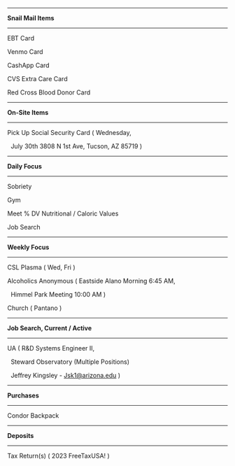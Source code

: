

---

**Snail Mail Items**

---



EBT Card



Venmo Card



CashApp Card



CVS Extra Care Card



Red Cross Blood Donor Card





---

**On-Site Items**

---



Pick Up Social Security Card ( Wednesday, 

&nbsp;	July 30th 3808 N 1st Ave, Tucson, AZ 85719 )





---

**Daily Focus**

---



Sobriety



Gym



Meet % DV Nutritional / Caloric Values



Job Search





---

**Weekly Focus**

---



CSL Plasma ( Wed, Fri )



Alcoholics Anonymous ( Eastside Alano Morning 6:45 AM, 

&nbsp;	Himmel Park Meeting 10:00 AM )



Church ( Pantano )





---

**Job Search, Current / Active**

---



UA ( R\&D Systems Engineer II,

 	Steward Observatory (Multiple Positions)

 	Jeffrey Kingsley - Jsk1@arizona.edu )



---

**Purchases**

---



Condor Backpack





---

**Deposits**

---



Tax Return(s) ( 2023 FreeTaxUSA! )









